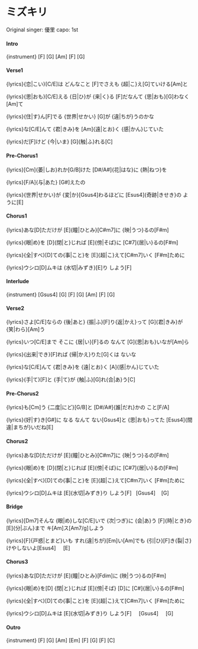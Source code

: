 # ミズキリ

Original singer: 優里
capo: 1st

#### Intro

{instrument} [F] [G] [Am] [F] [G] 

#### Verse1

{lyrics}{恋|こい}[C/E]は どんなこと [F]でさえも {超|こ}え[G]ていける[Am]と

{lyrics}{思|おも}[C/E]える {日|ひ}が {来|く}る [F]だなんて {思|おも}[G]わなく[Am]て

{lyrics}{住|す}ん[F]でる {世界|せかい} [G]が {違|ちが}うのかな

{lyrics}な[C/E]んて {君|きみ}を [Am]{遠|とお}く {感|かん}じていた

{lyrics}だ[F]けど {今|いま} [G]{触|ふ}れる[C]

#### Pre-Chorus1

{lyrics}[Cm]{萎|しお}れか[G/B]けた [D#/A#]{花|はな}に {熱|ねつ}を 

{lyrics}[F/A]{与|あた} [G#]えたの

{lyrics}{世界|せかい}が {変|か}[Gsus4]わるほどに [Esus4]{奇跡|きせき}の ように[E]

#### Chorus1

{lyrics}あな[D]ただけが [E]{瞳|ひとみ}[C#m7]に {映|うつ}るの[F#m]

{lyrics}{眼|め}を [D]{閉|と}じれば [E]{傍|そば}に [C#7]{居|い}るの[F#m]

{lyrics}{全|すべ}[D]ての{事|こと}を [E]{超|こ}えて[C#m7]いく [F#m]ために

{lyrics}ウシロ[D]ムキは {水切|みずき}[E]り しよう[F]

#### Interlude

{instrument} [Gsus4] [G] [F] [G] [Am] [F] [G]

#### Verse2

{lyrics}さよ[C/E]ならの {後|あと} {振|ふ}[F]り{返|かえ}って [G]{君|きみ}が {笑|わら}[Am]う

{lyrics}いつ[C/E]まで そこに {居|い}[F]るの なんて [G]{思|おも}いなが[Am]ら

{lyrics}{出来|でき}[F]れば {帰|かえ}りた[G]くは ないな

{lyrics}な[C/E]んて {君|きみ}を {遠|とお}く [A]{感|かん}じていた

{lyrics}{手|て}[F]と {手|て}が {触|ふ}[G]れ{合|あ}う[C]

#### Pre-Chorus2

{lyrics}も[Cm]う {二度|にど}[G/B]と [D#/A#]{誰|だれ}かの こと[F/A]

{lyrics}{好|す}き[G#]に なる なんて ない[Gsus4]と {思|おも}ってた [Esus4]{間違|まちが}いだね[E]

#### Chorus2

{lyrics}あな[D]ただけが [E]{瞳|ひとみ}[C#m7]に {映|うつ}るの[F#m]

{lyrics}{眼|め}を [D]{閉|と}じれば [E]{傍|そば}に [C#7]{居|い}るの[F#m]

{lyrics}{全|すべ}[D]ての{事|こと}を [E]{超|こ}えて[C#m7]いく [F#m]ために

{lyrics}ウシロ[D]ムキは [E]{水切|みずき}り しよう[F] &nbsp;&nbsp;[Gsus4] &nbsp;&nbsp;&nbsp;[G]

#### Bridge

{lyrics}[Dm7]そんな {眼|め}しな[C/E]いで {次|つぎ}に {会|あ}う [F]{時|とき}の [E]{分|ぶん}まで キ[Am]ス[Am7/g]しよう

{lyrics}[F]{戸惑|とまど}いも すれ{違|ちが}[Em]い[Am]でも {引|ひ}[F]き{裂|さ}けやしないよ[Esus4] &nbsp;&nbsp;&nbsp; [E] 

#### Chorus3

{lyrics}あな[D]ただけが [E]{瞳|ひとみ}[Fdim]に {映|うつ}るの[F#m]

{lyrics}{眼|め}を[D] {閉|と}じれば [E]{傍|そば} [D]に [C#]{居|い}るの[F#m]

{lyrics}{全|すべ}[D]ての{事|こと}を [E]{超|こ}えて[C#m7]いく [F#m]ために

{lyrics}ウシロ[D]ムキは [E]{水切|みずき}り しよう[F] &nbsp;&nbsp;&nbsp; [Gsus4] &nbsp;&nbsp;&nbsp;&nbsp;[G]

#### Outro

{instrument} [F] [G] [Am] [Em] [F] [G] [F] [C]